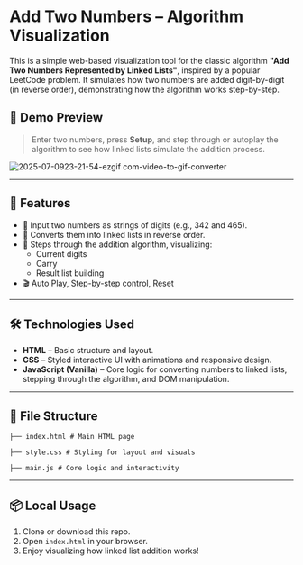 # Add Two Numbers – Algorithm Visualization

This is a simple web-based visualization tool for the classic algorithm **"Add Two Numbers Represented by Linked Lists"**, inspired by a popular LeetCode problem. It simulates how two numbers are added digit-by-digit (in reverse order), demonstrating how the algorithm works step-by-step.

## 📸 Demo Preview

> Enter two numbers, press **Setup**, and step through or autoplay the algorithm to see how linked lists simulate the addition process.

![2025-07-0923-21-54-ezgif com-video-to-gif-converter](https://github.com/user-attachments/assets/9afb71b5-ab40-4603-9c13-c7f0f63f5936)


---

## 🚀 Features

- 🔢 Input two numbers as strings of digits (e.g., 342 and 465).
- 🔁 Converts them into linked lists in reverse order.
- 🧠 Steps through the addition algorithm, visualizing:
  - Current digits
  - Carry
  - Result list building
- 🎬 Auto Play, Step-by-step control, Reset

---

## 🛠 Technologies Used

- **HTML** – Basic structure and layout.
- **CSS** – Styled interactive UI with animations and responsive design.
- **JavaScript (Vanilla)** – Core logic for converting numbers to linked lists, stepping through the algorithm, and DOM manipulation.

---

## 📂 File Structure
```
├── index.html # Main HTML page

├── style.css # Styling for layout and visuals

├── main.js # Core logic and interactivity
```
---

## 📦 Local Usage

1. Clone or download this repo.
2. Open `index.html` in your browser.
3. Enjoy visualizing how linked list addition works!



